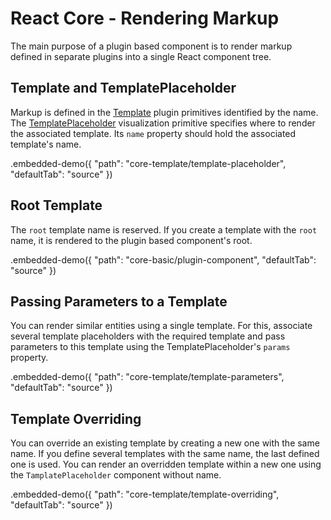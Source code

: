# React Core - Rendering Markup

The main purpose of a plugin based component is to render markup defined in separate plugins into a single React component tree.

## Template and TemplatePlaceholder

Markup is defined in the [Template](../reference/template.md) plugin primitives identified by the name. The [TemplatePlaceholder](../reference/template-placeholder.md) visualization primitive specifies where to render the associated template. Its `name` property should hold the associated template's name.

.embedded-demo({ "path": "core-template/template-placeholder", "defaultTab": "source" })

## Root Template

The `root` template name is reserved. If you create a template with the `root` name, it is rendered to the plugin based component's root.

.embedded-demo({ "path": "core-basic/plugin-component", "defaultTab": "source" })

## Passing Parameters to a Template

You can render similar entities using a single template. For this, associate several template placeholders with the required template and pass parameters to this template using the TemplatePlaceholder's `params` property.

.embedded-demo({ "path": "core-template/template-parameters", "defaultTab": "source" })

## Template Overriding

You can override an existing template by creating a new one with the same name. If you define several templates with the same name, the last defined one is used. You can render an overridden template within a new one using the `TamplatePlaceholder` component without name.

.embedded-demo({ "path": "core-template/template-overriding", "defaultTab": "source" })
